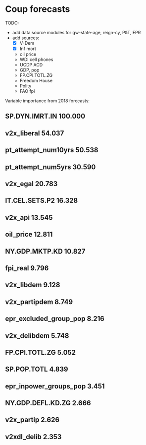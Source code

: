 Coup forecasts
==============

TODO:

- add data source modules for gw-state-age, reign-cy, P&T, EPR
- add sources:
  - [x] V-Dem
  - [x] Inf mort
  - oil price
  - WDI cell phones
  - UCDP ACD
  - GDP, pop
  - FP.CPI.TOTL.ZG
  - Freedom House
  - Polity
  - FAO fpi
  
  
Variable importance from 2018 forecasts:

## SP.DYN.IMRT.IN         100.000
## v2x_liberal             54.037
## pt_attempt_num10yrs     50.538
## pt_attempt_num5yrs      30.590
## v2x_egal                20.783
## IT.CEL.SETS.P2          16.328
## v2x_api                 13.545
## oil_price               12.811
## NY.GDP.MKTP.KD          10.827
## fpi_real                 9.796
## v2x_libdem               9.128
## v2x_partipdem            8.749
## epr_excluded_group_pop   8.216
## v2x_delibdem             5.748
## FP.CPI.TOTL.ZG           5.052
## SP.POP.TOTL              4.839
## epr_inpower_groups_pop   3.451
## NY.GDP.DEFL.KD.ZG        2.666
## v2x_partip               2.626
## v2xdl_delib              2.353